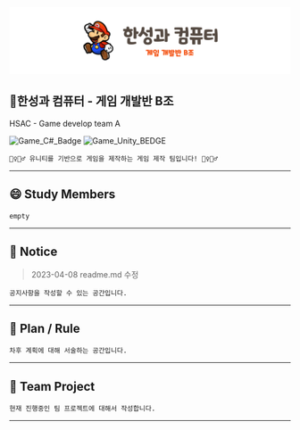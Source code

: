 ![Title](readme.img/img.hsac.gameB.png)

## **🎲한성과 컴퓨터 - 게임 개발반 B조**
HSAC - Game develop team A

 ![Game_C#_Badge](https://img.shields.io/badge/CSharp-239120?style=for-the-badge&logo=CSharp&logoColor=white)
![Game_Unity_BEDGE](https://img.shields.io/badge/Unity-FFFFFF?style=for-the-badge&logo=Unity&logoColor=black)

    🤹‍♀️🤹‍♂️ 유니티를 기반으로 게임을 제작하는 게임 제작 팀입니다! 🤹‍♀️🤹‍♂️

---

## **😄 Study Members**

    empty

---
 ## **📢 Notice**
> 2023-04-08 readme.md 수정

    공지사항을 작성할 수 있는 공간입니다.

---

## **📖 Plan / Rule**

    차후 계획에 대해 서술하는 공간입니다.

---

## 🚩 Team Project
    현재 진행중인 팀 프로젝트에 대해서 작성합니다.

---
